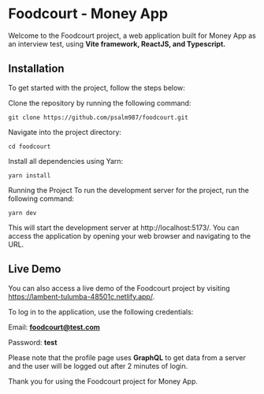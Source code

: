 # Foodcourt - Money App

Welcome to the Foodcourt project, a web application built for Money App as an interview test, using **Vite framework, ReactJS, and Typescript.**

## Installation

To get started with the project, follow the steps below:

Clone the repository by running the following command:

`git clone https://github.com/psalm987/foodcourt.git`

Navigate into the project directory:

`cd foodcourt`

Install all dependencies using Yarn:

`yarn install`

Running the Project
To run the development server for the project, run the following command:

`yarn dev`

This will start the development server at http://localhost:5173/. You can access the application by opening your web browser and navigating to the URL.

## Live Demo

You can also access a live demo of the Foodcourt project by visiting https://lambent-tulumba-48501c.netlify.app/.

To log in to the application, use the following credentials:

Email: **foodcourt@test.com**

Password: **test**

Please note that the profile page uses **GraphQL** to get data from a server and the user will be logged out after 2 minutes of login.

Thank you for using the Foodcourt project for Money App.
